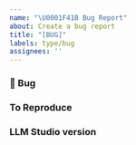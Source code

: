 ```yaml
---
name: "\U0001F41B Bug Report"
about: Create a bug report
title: "[BUG]"
labels: type/bug
assignees: ''
---
```


### 🐛 Bug

<!-- A clear and concise description of what the bug is. Please include the full error stack trace, if applicable.-->

### To Reproduce

<!-- Steps to reproduce the behavior. Please include the model configuration yaml file if the error is related to model training. -->

### LLM Studio version
<!-- Please provide the commit hash of the version you are using (running `git rev-parse HEAD`) in your report. If you are pasting the UI error message, the commit hash will also be included in the error message. -->
